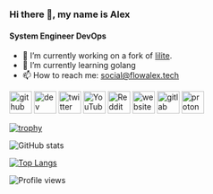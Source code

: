 ### Hi there 👋, my name is Alex
#### System Engineer DevOps

- 🔭 I’m currently working on a fork of [lilite](https://www.lilite.co/). 
- 🌱 I’m currently learning golang 
- 📫 How to reach me: social@flowalex.tech 


[<img src='https://cdn.jsdelivr.net/npm/simple-icons@3.0.1/icons/github.svg' alt='github' height='40'>](https://github.com/flowalex-tech)  [<img src='https://cdn.jsdelivr.net/npm/simple-icons@3.0.1/icons/dev-dot-to.svg' alt='dev' height='40'>](https://dev.to/flowalextech)  [<img src='https://cdn.jsdelivr.net/npm/simple-icons@3.0.1/icons/twitter.svg' alt='twitter' height='40'>](https://twitter.com/AlexanderPWolf)  [<img src='https://cdn.jsdelivr.net/npm/simple-icons@3.0.1/icons/youtube.svg' alt='YouTube' height='40'>](https://www.youtube.com/channel/https://www.youtube.com/channel/UCzwTQBGzBH-2si_cMtPhFGw)  [<img src='https://cdn.jsdelivr.net/npm/simple-icons@3.0.1/icons/reddit.svg' alt='Reddit' height='40'>](https://www.reddit.com/user/flowalex999)  [<img src='https://cdn.jsdelivr.net/npm/simple-icons@3.0.1/icons/icloud.svg' alt='website' height='40'>](https://alexanderwolf.io)  [<img src='https://cdn.jsdelivr.net/npm/simple-icons@3.0.1/icons/gitlab.svg' alt='gitlab' height='40'>](https://gitlab.com/flowalex)  [<img src='https://cdn.jsdelivr.net/npm/simple-icons@3.0.1/icons/protonmail.svg' alt='protonmail' height='40'>](mailto:social@flowalex.tech)  

[![trophy](https://github-profile-trophy.vercel.app/?username=flowalex-tech)](https://github.com/ryo-ma/github-profile-trophy)

![GitHub stats](https://github-readme-stats.vercel.app/api?username=flowalex-tech&show_icons=true)  

[![Top Langs](https://github-readme-stats.vercel.app/api/top-langs/?username=flowalex-tech)](https://github.com/anuraghazra/github-readme-stats)

![Profile views](https://gpvc.arturio.dev/flowalex-tech)  

<!--
**flowalex-tech/flowalex-tech** is a ✨ _special_ ✨ repository because its `README.md` (this file) appears on your GitHub profile.

Here are some ideas to get you started:

- 🔭 I’m currently working on ...
- 🌱 I’m currently learning ...
- 👯 I’m looking to collaborate on ...
- 🤔 I’m looking for help with ...
- 💬 Ask me about ...
- 📫 How to reach me: ...
- 😄 Pronouns: ...
- ⚡ Fun fact: ...
-->
